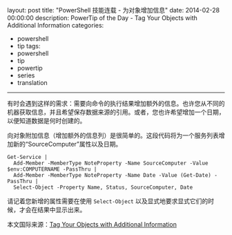 layout: post
title: "PowerShell 技能连载 - 为对象增加信息"
date: 2014-02-28 00:00:00
description: PowerTip of the Day - Tag Your Objects with Additional Information
categories:
- powershell
- tip
tags:
- powershell
- tip
- powertip
- series
- translation
---
有时会遇到这样的需求：需要向命令的执行结果增加额外的信息。也许您从不同的机器获取信息，并且希望保存数据来源的引用。或者，您也许希望增加一个日期，以便知道数据是何时创建的。

向对象附加信息（增加额外的信息列）是很简单的。这段代码将为一个服务列表增加新的“SourceComputer”属性以及日期。

	Get-Service |
	  Add-Member -MemberType NoteProperty -Name SourceComputer -Value $env:COMPUTERNAME -PassThru |
	  Add-Member -MemberType NoteProperty -Name Date -Value (Get-Date) -PassThru |
	  Select-Object -Property Name, Status, SourceComputer, Date

请记着您新增的属性需要在使用 `Select-Object` 以及显式地要求显式它们的时候，才会在结果中显示出来。

<!--more-->
本文国际来源：[Tag Your Objects with Additional Information](http://community.idera.com/powershell/powertips/b/tips/posts/tag-your-objects-with-additional-information)
